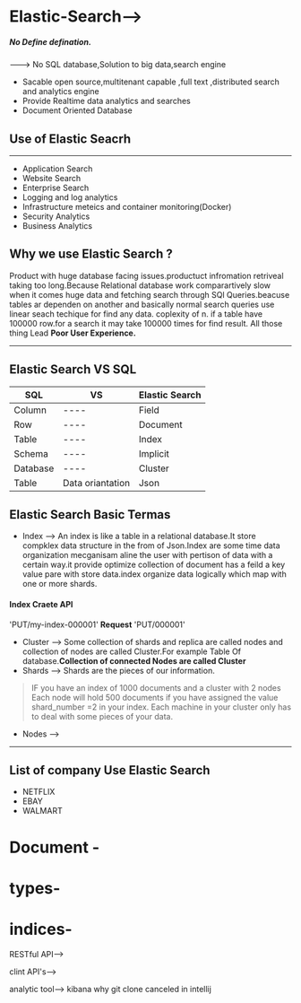 # Elastic-Search-->
##### No Define defination.
---> No SQL database,Solution to big data,search engine
* Sacable open source,multitenant capable ,full text ,distributed search and analytics engine
* Provide Realtime data analytics and searches 
* Document Oriented Database
## Use of Elastic Seacrh 
***
* Application Search 
* Website Search
* Enterprise Search
* Logging and log analytics 
* Infrastructure meteics and container monitoring(Docker)
* Security Analytics 
* Business Analytics

## Why we use Elastic Search ?
Product with huge database facing issues.productuct infromation retriveal taking too long.Because Relational database work comparartively slow  when it comes huge data and fetching search through SQl Queries.beacuse tables ar dependen on another and basically normal search queries use linear seach techique for find any data. coplexity of n. if a table have 100000 row.for a search it may take 100000 times for find result.
All those thing Lead 
**Poor User Experience.**
***
## Elastic Search VS SQL

|SQL|VS|Elastic Search|
|----|-----|----|
|Column|----|Field|
|Row|----|Document|
|Table|----|Index|
|Schema|----|Implicit|
|Database|----|Cluster|
|Table|Data oriantation |Json|

## Elastic Search Basic Termas

* Index --> An index is like a table in a relational database.It store compklex data structure  in the from of Json.Index are some time data organization mecganisam aline the user with pertison of data with a certain way.it provide optimize collection of document has a feild a key value pare with store data.index organize data logically which map with one or more shards.
#### Index Craete API
'PUT/my-index-000001'
**Request**
'PUT/000001'
* Cluster --> Some collection of shards and replica are called nodes and collection of nodes are called Cluster.For example Table Of database.**Collection of connected Nodes are called Cluster**
* Shards --> Shards are the pieces of our information.
> IF you have an index of 1000 documents  and a cluster with 2 nodes
> Each node will hold 500 documents
> if  you have assigned the value shard_number =2 in your index.
> Each machine in your cluster only has to deal with some pieces of your data.
* Nodes --> 
***

## List of company Use Elastic Search 
* NETFLIX
* EBAY
* WALMART

# Document - 


# types-

# indices-
RESTful API-->

clint API's-->

analytic tool--> kibana
why git clone canceled in intellij
